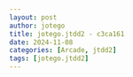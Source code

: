```yaml
---
layout: post
author: jotego
title: jotego.jtdd2 - c3ca161
date: 2024-11-08
categories: [Arcade, jtdd2]
tags: [jotego.jtdd2]
---
```


